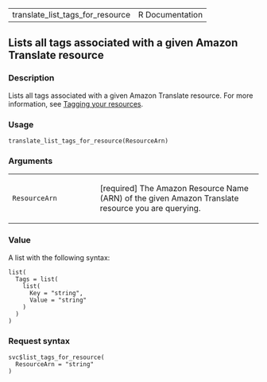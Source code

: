 <table style="width: 100%;">
<tbody>
<tr class="odd">
<td>translate_list_tags_for_resource</td>
<td style="text-align: right;">R Documentation</td>
</tr>
</tbody>
</table>

## Lists all tags associated with a given Amazon Translate resource

### Description

Lists all tags associated with a given Amazon Translate resource. For
more information, see [Tagging your
resources](https://docs.aws.amazon.com/translate/latest/dg/tagging.html).

### Usage

    translate_list_tags_for_resource(ResourceArn)

### Arguments

<table>
<colgroup>
<col style="width: 35%" />
<col style="width: 65%" />
</colgroup>
<tbody>
<tr class="odd">
<td><code
id="translate_list_tags_for_resource_:_ResourceArn">ResourceArn</code></td>
<td><p>[required] The Amazon Resource Name (ARN) of the given Amazon
Translate resource you are querying.</p></td>
</tr>
</tbody>
</table>

### Value

A list with the following syntax:

    list(
      Tags = list(
        list(
          Key = "string",
          Value = "string"
        )
      )
    )

### Request syntax

    svc$list_tags_for_resource(
      ResourceArn = "string"
    )
